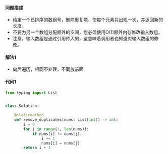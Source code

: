 #### 问题描述

- 给定一个已排序的数组号，删除重复项，使每个元素只出现一次，并返回新的长度。
- 不要为另一个数组分配额外的空间，您必须使用O(1)额外内存修改输入数组。
- 注意，输入数组是通过引用传入的，这意味着调用者也知道对输入数组的修改。



#### 解法1

- 向后遍历，相同不处理，不同放前面



#### 代码1

```python
from typing import List


class Solution:

    @staticmethod
    def remove_duplicates(nums: List[int]) -> int:
        i = 0
        for j in range(1, len(nums)):
            if nums[i] != nums[j]:
                i += 1
                nums[i] = nums[j]
        return i + 1
```